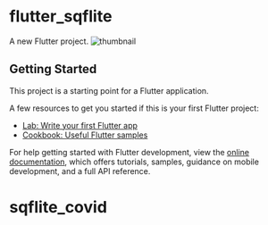 # flutter_sqflite

A new Flutter project.
![thumbnail](https://user-images.githubusercontent.com/107117774/189572394-be61b32a-c411-4fcb-88d4-80e8f2ff49a1.png)


## Getting Started

This project is a starting point for a Flutter application.

A few resources to get you started if this is your first Flutter project:

- [Lab: Write your first Flutter app](https://docs.flutter.dev/get-started/codelab)
- [Cookbook: Useful Flutter samples](https://docs.flutter.dev/cookbook)

For help getting started with Flutter development, view the
[online documentation](https://docs.flutter.dev/), which offers tutorials,
samples, guidance on mobile development, and a full API reference.
# sqflite_covid
